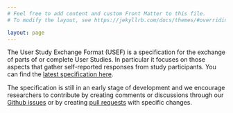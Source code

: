 ```yaml
---
# Feel free to add content and custom Front Matter to this file.
# To modify the layout, see https://jekyllrb.com/docs/themes/#overriding-theme-defaults

layout: page
---
```


The User Study Exchange Format (USEF) is a specification for the exchange of parts of or complete User Studies. In particular it focuses on those aspects that gather self-reported responses from study participants. You can find the [latest specification here](specification/).

The specification is still in an early stage of development and we encourage researchers to contribute by creating comments or discussions through our [Github issues](https://github.com/biirrr/usef/issues) or by creating [pull requests](https://github.com/biirrr/usef) with specific changes.
